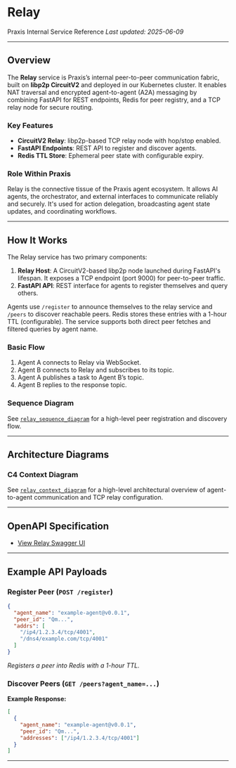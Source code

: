 # Relay

Praxis Internal Service Reference
*Last updated: 2025-06-09*

---

## Overview

The **Relay** service is Praxis’s internal peer-to-peer communication fabric, built on **libp2p CircuitV2** and deployed in our Kubernetes cluster. It enables NAT traversal and encrypted agent-to-agent (A2A) messaging by combining FastAPI for REST endpoints, Redis for peer registry, and a TCP relay node for secure routing.

### Key Features

* **CircuitV2 Relay**: libp2p-based TCP relay node with hop/stop enabled.
* **FastAPI Endpoints**: REST API to register and discover agents.
* **Redis TTL Store**: Ephemeral peer state with configurable expiry.


### Role Within Praxis

Relay is the connective tissue of the Praxis agent ecosystem. It allows AI agents, the orchestrator, and external interfaces to communicate reliably and securely. It's used for action delegation, broadcasting agent state updates, and coordinating workflows.

---

## How It Works

The Relay service has two primary components:

1. **Relay Host**: A CircuitV2-based libp2p node launched during FastAPI's lifespan. It exposes a TCP endpoint (port 9000) for peer-to-peer traffic.
2. **FastAPI API**: REST interface for agents to register themselves and query others.

Agents use `/register` to announce themselves to the relay service and `/peers` to discover reachable peers. Redis stores these entries with a 1-hour TTL (configurable). The service supports both direct peer fetches and filtered queries by agent name.


### Basic Flow

1. Agent A connects to Relay via WebSocket.
2. Agent B connects to Relay and subscribes to its topic.
3. Agent A publishes a task to Agent B’s topic.
4. Agent B replies to the response topic.

### Sequence Diagram

See [`relay_sequence_diagram`](images/diagrams/relay_service_sequence.png) for a high-level peer registration and discovery flow.

---

## Architecture Diagrams

### C4 Context Diagram

See [`relay_context_diagram`](images/diagrams/relay_service_context.png) for a high-level architectural overview of agent-to-agent communication and TCP relay configuration.

---

## OpenAPI Specification

* [View Relay Swagger UI](https://relay-service.dev.pntheon.ai/docs#/)

---

## Example API Payloads

### Register Peer (`POST /register`)

```json
{
  "agent_name": "example-agent@v0.0.1",
  "peer_id": "Qm...",
  "addrs": [
    "/ip4/1.2.3.4/tcp/4001",
    "/dns4/example.com/tcp/4001"
  ]
}
```

*Registers a peer into Redis with a 1-hour TTL.*

### Discover Peers (`GET /peers?agent_name=...`)

**Example Response:**

```json
[
  {
    "agent_name": "example-agent@v0.0.1",
    "peer_id": "Qm...",
    "addresses": ["/ip4/1.2.3.4/tcp/4001"]
  }
]
```

---
